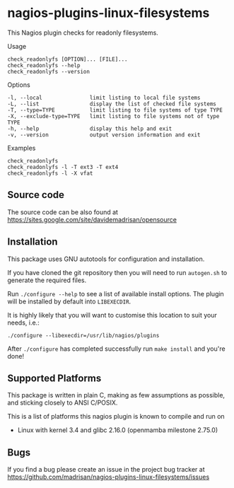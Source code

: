 nagios-plugins-linux-filesystems
================================

This Nagios plugin checks for readonly filesystems.

Usage

	check_readonlyfs [OPTION]... [FILE]...
	check_readonlyfs --help
	check_readonlyfs --version

Options 

	-l, --local               limit listing to local file systems
	-L, --list                display the list of checked file systems
	-T, --type=TYPE           limit listing to file systems of type TYPE
	-X, --exclude-type=TYPE   limit listing to file systems not of type TYPE
	-h, --help                display this help and exit
	-v, --version             output version information and exit

Examples

	check_readonlyfs
	check_readonlyfs -l -T ext3 -T ext4
	check_readonlyfs -l -X vfat

## Source code

The source code can be also found at
https://sites.google.com/site/davidemadrisan/opensource


## Installation

This package uses GNU autotools for configuration and installation.

If you have cloned the git repository then you will need to run `autogen.sh`
to generate the required files.

Run `./configure --help` to see a list of available install options.
The plugin will be installed by default into `LIBEXECDIR`.

It is highly likely that you will want to customise this location to suit your
needs, i.e.:

	./configure --libexecdir=/usr/lib/nagios/plugins

After `./configure` has completed successfully run `make install` and you're
done!


## Supported Platforms

This package is written in plain C, making as few assumptions as possible, and
sticking closely to ANSI C/POSIX.

This is a list of platforms this nagios plugin is known to compile and run on

* Linux with kernel 3.4 and glibc 2.16.0 (openmamba milestone 2.75.0)


## Bugs

If you find a bug please create an issue in the project bug tracker at
https://github.com/madrisan/nagios-plugins-linux-filesystems/issues
